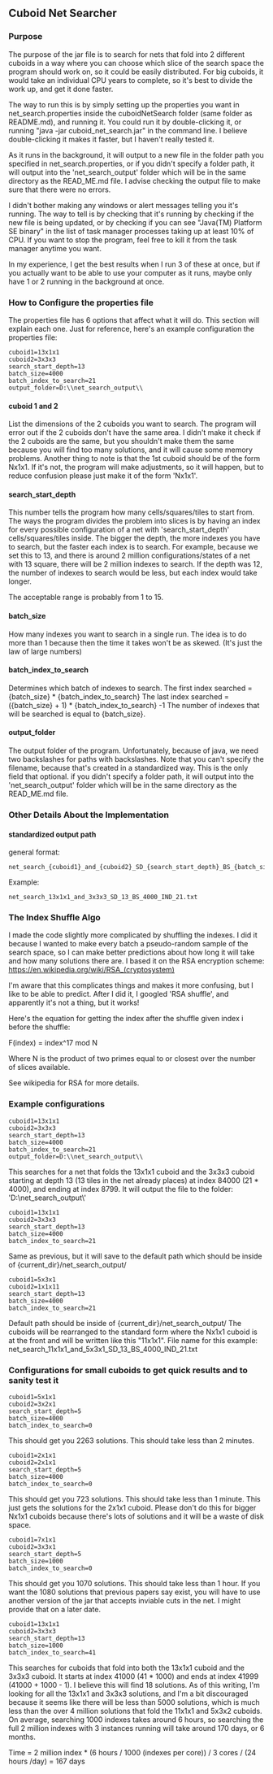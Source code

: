 ## Cuboid Net Searcher

### Purpose
The purpose of the jar file is to search for nets that fold into 2 different cuboids in a way where you can choose which slice of the search space the program should work on, so it could be easily distributed. For big cuboids, it would take an individual CPU years to complete, so it's best to divide the work up, and get it done faster.

The way to run this is by simply setting up the properties you want in net_search.properties inside the cuboidNetSearch folder (same folder as README.md), and running it.
You could run it by double-clicking it, or running "java -jar cuboid_net_search.jar" in the command line. I believe double-clicking it makes it faster, but I haven't really tested it.

As it runs in the background, it will output to a new file in the folder path you specified in net_search.properties, or if you didn't specify a folder path, it will output into the 'net_search_output' folder which will be in the same directory as the READ_ME.md file. I advise checking the output file to make sure that there were no errors.

I didn't bother making any windows or alert messages telling you it's running. The way to tell is by checking that it's running by checking if the new file is being updated, or by checking if you can see "Java(TM) Platform SE binary" in the list of task manager processes taking up at least 10% of CPU.
If you want to stop the program, feel free to kill it from the task manager anytime you want.

In my experience, I get the best results when I run 3 of these at once, but if you actually want to be able to use your computer as it runs,
maybe only have 1 or 2 running in the background at once.

### How to Configure the properties file

The properties file has 6 options that affect what it will do. This section will explain each one. Just for reference, here's an example configuration the properties file:
```
cuboid1=13x1x1
cuboid2=3x3x3
search_start_depth=13
batch_size=4000
batch_index_to_search=21
output_folder=D:\\net_search_output\\
```
#### cuboid 1 and 2
List the dimensions of the 2 cuboids you want to search. The program will error out if the 2 cuboids don't have the same area. I didn't make it check if the 2 cuboids are the same, but you shouldn't make them the same because you will find too many solutions, and it will cause some memory problems.
Another thing to note is that the 1st cuboid should be of the form Nx1x1. If it's not, the program will make adjustments, so it will happen, but to reduce confusion please just make it of the form 'Nx1x1'.

#### search_start_depth

This number tells the program how many cells/squares/tiles to start from. 
The ways the program divides the problem into slices is by having an index for every possible configuration of a net with 'search_start_depth' cells/squares/tiles inside. The bigger the depth, the more indexes you have to search, but the faster each index is to search. For example, because we set this to 13, and there is around 2 million configurations/states of a net with 13 square, there will be 2 million indexes to search. If the depth was 12, the number of indexes to search would be less, but each index would take longer.

The acceptable range is probably from 1 to 15.

#### batch_size
How many indexes you want to search in a single run. The idea is to do more than 1 because then the time it takes won't be as skewed. (It's just the law of large numbers)

#### batch_index_to_search
Determines which batch of indexes to search.
The first index searched = {batch_size} * {batch_index_to_search}
The last index searched = ({batch_size} + 1) * {batch_index_to_search} -1
The number of indexes that will be searched is equal to {batch_size}.

#### output_folder
The output folder of the program. Unfortunately, because of java, we need two backslashes for paths with backslashes. Note that you can't specify the filename, because that's created in a standardized way. This is the only field that optional. if you didn't specify a folder path, it will output into the 'net_search_output' folder which will be in the same directory as the READ_ME.md file.

### Other Details About the Implementation

#### standardized output path

general format:
```
net_search_{cuboid1}_and_{cuboid2}_SD_{search_start_depth}_BS_{batch_size}_IND_{batch_index_to_search}.txt
```
Example:
```
net_search_13x1x1_and_3x3x3_SD_13_BS_4000_IND_21.txt
```

### The Index Shuffle Algo

I made the code slightly more complicated by shuffling the indexes. I did it because I wanted to make every batch a pseudo-random sample of the search space, so I can make better predictions about how long it will take and how many solutions there are. I based it on the RSA encryption scheme: https://en.wikipedia.org/wiki/RSA_(cryptosystem)

I'm aware that this complicates things and makes it more confusing, but I like to be able to predict. After I did it, I googled 'RSA shuffle', and apparently it's not a thing, but it works!

Here's the equation for getting the index after the shuffle given index i before the shuffle:

F(index) = index^17 mod N

Where N is the product of two primes equal to or closest over the number of slices available.

See wikipedia for RSA for more details.



### Example configurations 
```
cuboid1=13x1x1
cuboid2=3x3x3
search_start_depth=13
batch_size=4000
batch_index_to_search=21
output_folder=D:\\net_search_output\\
```
This searches for a net that folds the 13x1x1 cuboid and the 3x3x3 cuboid starting at depth 13 (13 tiles in the net already places) at index 84000 (21 * 4000), and ending at index 8799. It will output the file to the folder: 'D:\\net_search_output\\'

```
cuboid1=13x1x1
cuboid2=3x3x3
search_start_depth=13
batch_size=4000
batch_index_to_search=21
```
Same as previous, but it will save to the default path which should be inside of {current_dir}/net_search_output/

```
cuboid1=5x3x1
cuboid2=1x1x11
search_start_depth=13
batch_size=4000
batch_index_to_search=21
```
Default path should be inside of {current_dir}/net_search_output/
The cuboids will be rearranged to the standard form where the Nx1x1 cuboid is at the front and
will be written like this "11x1x1".
File name for this example:
net_search_11x1x1_and_5x3x1_SD_13_BS_4000_IND_21.txt


### Configurations for small cuboids to get quick results and to sanity test it

```
cuboid1=5x1x1
cuboid2=3x2x1
search_start_depth=5
batch_size=4000
batch_index_to_search=0
```
This should get you 2263 solutions. This should take less than 2 minutes.

```
cuboid1=2x1x1
cuboid2=2x1x1
search_start_depth=5
batch_size=4000
batch_index_to_search=0
```
This should get you 723 solutions. This should take less than 1 minute. This just gets the solutions for the 2x1x1 cuboid.
Please don't do this for bigger Nx1x1 cuboids because there's lots of solutions and it will be a waste of disk space.


```
cuboid1=7x1x1
cuboid2=3x3x1
search_start_depth=5
batch_size=1000
batch_index_to_search=0
```
This should get you 1070 solutions. This should take less than 1 hour. If you want the 1080 solutions that previous papers say exist, you will have to use another version of the jar
that accepts inviable cuts in the net. I might provide that on a later date.

```
cuboid1=13x1x1
cuboid2=3x3x3
search_start_depth=13
batch_size=1000
batch_index_to_search=41
```
This searches for cuboids that fold into both the 13x1x1 cuboid and the 3x3x3 cuboid. It starts at index 41000 (41 * 1000) and ends at index 41999 (41000 + 1000 - 1).
I believe this will find 18 solutions.
As of this writing, I'm looking for all the 13x1x1 and 3x3x3 solutions, and I'm a bit discouraged because it seems like there will be less than 5000 solutions, which is much less than the over 4 million solutions that fold the 11x1x1 and 5x3x2 cuboids.
On average, searching 1000 indexes takes around 6 hours, so searching the full 2 million indexes with 3 instances running will take around 170 days, or 6 months.

Time = 2 million index * (6 hours / 1000 (indexes per core)) / 3 cores / (24 hours /day) = 167 days
